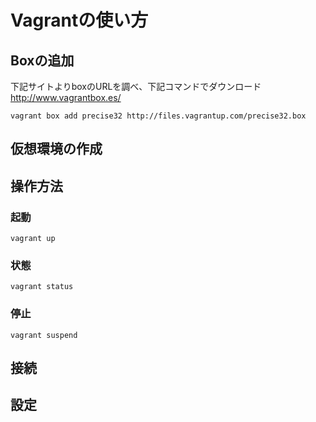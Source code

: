 # Vagrantの使い方
## Boxの追加
下記サイトよりboxのURLを調べ、下記コマンドでダウンロード  
http://www.vagrantbox.es/
```
vagrant box add precise32 http://files.vagrantup.com/precise32.box
```
## 仮想環境の作成
## 操作方法
### 起動
```
vagrant up
```
### 状態
```
vagrant status
```
### 停止
```
vagrant suspend
```
## 接続
## 設定